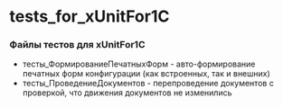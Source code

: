# tests_for_xUnitFor1C
### Файлы тестов для xUnitFor1C
* тесты_ФормированиеПечатныхФорм - авто-формирование печатных форм конфигурации (как встроенных, так и внешних)
* тесты_ПроведениеДокументов - перепроведение документов с проверкой, что движения документов не изменились